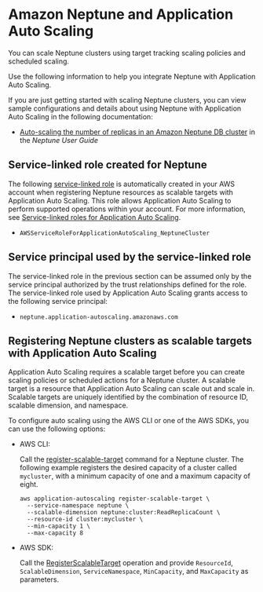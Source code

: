 # Amazon Neptune and Application Auto Scaling<a name="services-that-can-integrate-neptune"></a>

You can scale Neptune clusters using target tracking scaling policies and scheduled scaling\. 

Use the following information to help you integrate Neptune with Application Auto Scaling\. 

If you are just getting started with scaling Neptune clusters, you can view sample configurations and details about using Neptune with Application Auto Scaling in the following documentation:
+ [Auto\-scaling the number of replicas in an Amazon Neptune DB cluster](https://docs.aws.amazon.com/neptune/latest/userguide/manage-console-autoscaling.html) in the *Neptune User Guide*

## Service\-linked role created for Neptune<a name="integrate-service-linked-role-neptune"></a>

The following [service\-linked role](https://docs.aws.amazon.com/IAM/latest/UserGuide/using-service-linked-roles.html) is automatically created in your AWS account when registering Neptune resources as scalable targets with Application Auto Scaling\. This role allows Application Auto Scaling to perform supported operations within your account\. For more information, see [Service\-linked roles for Application Auto Scaling](application-auto-scaling-service-linked-roles.md)\.
+ `AWSServiceRoleForApplicationAutoScaling_NeptuneCluster`

## Service principal used by the service\-linked role<a name="integrate-service-principal-neptune"></a>

The service\-linked role in the previous section can be assumed only by the service principal authorized by the trust relationships defined for the role\. The service\-linked role used by Application Auto Scaling grants access to the following service principal: 
+ `neptune.application-autoscaling.amazonaws.com`

## Registering Neptune clusters as scalable targets with Application Auto Scaling<a name="integrate-register-neptune"></a>

Application Auto Scaling requires a scalable target before you can create scaling policies or scheduled actions for a Neptune cluster\. A scalable target is a resource that Application Auto Scaling can scale out and scale in\. Scalable targets are uniquely identified by the combination of resource ID, scalable dimension, and namespace\. 

To configure auto scaling using the AWS CLI or one of the AWS SDKs, you can use the following options:
+ AWS CLI: 

  Call the [register\-scalable\-target](https://docs.aws.amazon.com/cli/latest/reference/application-autoscaling/register-scalable-target.html) command for a Neptune cluster\. The following example registers the desired capacity of a cluster called `mycluster`, with a minimum capacity of one and a maximum capacity of eight\.

  ```
  aws application-autoscaling register-scalable-target \
    --service-namespace neptune \
    --scalable-dimension neptune:cluster:ReadReplicaCount \
    --resource-id cluster:mycluster \
    --min-capacity 1 \
    --max-capacity 8
  ```
+ AWS SDK: 

  Call the [RegisterScalableTarget](https://docs.aws.amazon.com/autoscaling/application/APIReference/API_RegisterScalableTarget.html) operation and provide `ResourceId`, `ScalableDimension`, `ServiceNamespace`, `MinCapacity`, and `MaxCapacity` as parameters\. 